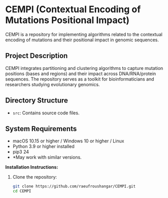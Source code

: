 # CEMPI (Contextual Encoding of Mutations Positional Impact)

CEMPI is a repository for implementing algorithms related to the contextual encoding of mutations and their positional impact in genomic sequences.

## Project Description

CEMPI integrates partitioning and clustering algorithms to capture mutation positions (bases and regions) and their impact across DNA/RNA/protein sequences. The repository serves as a toolkit for bioinformaticians and researchers studying evolutionary genomics.

## Directory Structure

- `src`: Contains source code files.

## System Requirements

- macOS 10.15 or higher / Windows 10 or higher / Linux
- Python 3.9 or higher installed
- pip3 24
- *May work with similar versions.

**Installation Instructions:**

1. Clone the repository:
   ```bash
   git clone https://github.com/raeufroushangar/CEMPI.git
   cd CEMPI
